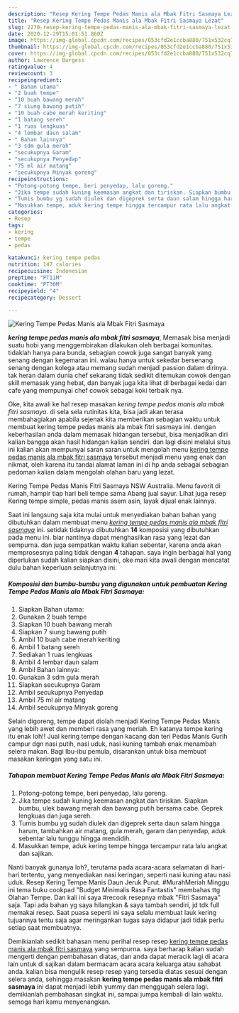 ```yaml
---
description: "Resep Kering Tempe Pedas Manis ala Mbak Fitri Sasmaya Lezat"
title: "Resep Kering Tempe Pedas Manis ala Mbak Fitri Sasmaya Lezat"
slug: 2270-resep-kering-tempe-pedas-manis-ala-mbak-fitri-sasmaya-lezat
date: 2020-12-29T15:01:51.860Z
image: https://img-global.cpcdn.com/recipes/053cfd2e1ccba880/751x532cq70/kering-tempe-pedas-manis-ala-mbak-fitri-sasmaya-foto-resep-utama.jpg
thumbnail: https://img-global.cpcdn.com/recipes/053cfd2e1ccba880/751x532cq70/kering-tempe-pedas-manis-ala-mbak-fitri-sasmaya-foto-resep-utama.jpg
cover: https://img-global.cpcdn.com/recipes/053cfd2e1ccba880/751x532cq70/kering-tempe-pedas-manis-ala-mbak-fitri-sasmaya-foto-resep-utama.jpg
author: Lawrence Burgess
ratingvalue: 4
reviewcount: 3
recipeingredient:
- " Bahan utama"
- "2 buah tempe"
- "10 buah bawang merah"
- "7 siung bawang putih"
- "10 buah cabe merah keriting"
- "1 batang sereh"
- "1 ruas lengkuas"
- "4 lembar daun salam"
- " Bahan lainnya"
- "3 sdm gula merah"
- "secukupnya Garam"
- "secukupnya Penyedap"
- "75 ml air matang"
- "secukupnya Minyak goreng"
recipeinstructions:
- "Potong-potong tempe, beri penyedap, lalu goreng."
- "Jika tempe sudah kuning keemasan angkat dan tiriskan. Siapkan bumbu, ulek bawang merah dan bawang putih bersama cabe. Geprek lengkuas dan juga sereh."
- "Tumis bumbu yg sudah diulek dan digeprek serta daun salam hingga harum, tambahkan air matang, gula merah, garam dan penyedap, aduk sebentar lalu tunggu hingga mendidih."
- "Masukkan tempe, aduk kering tempe hingga tercampur rata lalu angkat dan sajikan."
categories:
- Resep
tags:
- kering
- tempe
- pedas

katakunci: kering tempe pedas 
nutrition: 147 calories
recipecuisine: Indonesian
preptime: "PT11M"
cooktime: "PT30M"
recipeyield: "4"
recipecategory: Dessert

---
```



![Kering Tempe Pedas Manis ala Mbak Fitri Sasmaya](https://img-global.cpcdn.com/recipes/053cfd2e1ccba880/751x532cq70/kering-tempe-pedas-manis-ala-mbak-fitri-sasmaya-foto-resep-utama.jpg)

<b><i>kering tempe pedas manis ala mbak fitri sasmaya</i></b>, Memasak bisa menjadi suatu hobi yang menggembirakan dilakukan oleh berbagai komunitas. tidaklah hanya para bunda, sebagian cowok juga sangat banyak yang senang dengan kegemaran ini. walau hanya untuk sekedar bersenang senang dengan kolega atau memang sudah menjadi passion dalam dirinya. tak heran dalam dunia chef sekarang tidak sedikit ditemukan cowok dengan skill memasak yang hebat, dan banyak juga kita lihat di berbagai kedai dan cafe yang mempunyai chef cowok sebagai koki terbaik nya.

Oke, kita awali ke hal resep masakan <i>kering tempe pedas manis ala mbak fitri sasmaya</i>. di sela sela rutinitas kita, bisa jadi akan terasa membahagiakan apabila sejenak kita memberikan sebagian waktu untuk membuat kering tempe pedas manis ala mbak fitri sasmaya ini. dengan keberhasilan anda dalam memasak hidangan tersebut, bisa menjadikan diri kalian bangga akan hasil hidangan kalian sendiri. dan lagi disini melalui situs ini kalian akan mempunyai saran saran untuk mengolah menu <u>kering tempe pedas manis ala mbak fitri sasmaya</u> tersebut menjadi menu yang enak dan nikmat, oleh karena itu tandai alamat laman ini di hp anda sebagai sebagian pedoman kalian dalam mengolah olahan baru yang lezat.

Kering Tempe Pedas Manis Fitri Sasmaya NSW Australia. Menu favorit di rumah, hampir tiap hari beli tempe sama Abang jual sayur. Lihat juga resep Kering tempe simple, pedas manis asem asin, layak dijual enak lainnya.


Saat ini langsung saja kita mulai untuk menyediakan bahan bahan yang dibutuhkan dalam membuat menu <u><i>kering tempe pedas manis ala mbak fitri sasmaya</i></u> ini. setidak tidaknya dibutuhkan <b>14</b> komposisi yang dibutuhkan pada menu ini. biar nantinya dapat menghasilkan rasa yang lezat dan sempurna. dan juga sempatkan waktu kalian sebentar, karena anda akan memprosesnya paling tidak dengan <b>4</b> tahapan. saya ingin berbagai hal yang diperlukan sudah kalian siapkan disini, oke mari kita awali dengan mencatat dulu bahan keperluan selanjutnya ini.

<!--inarticleads1-->

##### Komposisi dan bumbu-bumbu yang digunakan untuk pembuatan Kering Tempe Pedas Manis ala Mbak Fitri Sasmaya:

1. Siapkan  Bahan utama:
1. Gunakan 2 buah tempe
1. Siapkan 10 buah bawang merah
1. Siapkan 7 siung bawang putih
1. Ambil 10 buah cabe merah keriting
1. Ambil 1 batang sereh
1. Sediakan 1 ruas lengkuas
1. Ambil 4 lembar daun salam
1. Ambil  Bahan lainnya:
1. Gunakan 3 sdm gula merah
1. Siapkan secukupnya Garam
1. Ambil secukupnya Penyedap
1. Ambil 75 ml air matang
1. Ambil secukupnya Minyak goreng


Selain digoreng, tempe dapat diolah menjadi Kering Tempe Pedas Manis yang lebih awet dan memberi rasa yang meriah. Eh katanya tempe kering itu enak loh!! Jual kering tempe dengan kacang dan teri Pedas Manis Gurih campur dgn nasi putih, nasi uduk, nasi kuning tambah enak menambah selera makan. Bagi Ibu-ibu pemula, disarankan untuk bisa membuat masakan keringan yang satu ini. 

<!--inarticleads2-->

##### Tahapan membuat Kering Tempe Pedas Manis ala Mbak Fitri Sasmaya:

1. Potong-potong tempe, beri penyedap, lalu goreng.
1. Jika tempe sudah kuning keemasan angkat dan tiriskan. Siapkan bumbu, ulek bawang merah dan bawang putih bersama cabe. Geprek lengkuas dan juga sereh.
1. Tumis bumbu yg sudah diulek dan digeprek serta daun salam hingga harum, tambahkan air matang, gula merah, garam dan penyedap, aduk sebentar lalu tunggu hingga mendidih.
1. Masukkan tempe, aduk kering tempe hingga tercampur rata lalu angkat dan sajikan.


Nanti banyak gunanya loh?, terutama pada acara-acara selamatan di hari-hari tertentu, yang menyediakan nasi keringan, seperti nasi kuning atau nasi uduk. Resep Kering Tempe Manis Daun Jeruk Purut. #MurahMeriah Minggu ini tema buku cookpad &#34;Budget Minimalis Rasa Fantastis&#34; membahas ttg Olahan Tempe. Dan kali ini saya #recook resepnya mbak &#34;Fitri Sasmaya&#34; saja. Tapi ada bahan yg saya hilangkan &amp; saya tambah sendiri, jd tdk full memakai resep. Saat puasa seperti ini saya selalu membuat lauk kering tujuannya tentu saja agar meringankan tugas saya didapur jadi tidak perlu setiap saat membuatnya. 

Demikianlah sedikit bahasan menu perihal resep resep <u>kering tempe pedas manis ala mbak fitri sasmaya</u> yang sempurna. saya berharap kalian sudah mengerti dengan pembahasan diatas, dan anda dapat meracik lagi di acara lain untuk di sajikan dalam bermacam acara acara keluarga atau sahabat anda. kalian bisa mengulik resep resep yang tersedia diatas sesuai dengan selera anda, sehingga masakan <b>kering tempe pedas manis ala mbak fitri sasmaya</b> ini dapat menjadi lebih yummy dan menggugah selera lagi. demikianlah pembahasan singkat ini, sampai jumpa kembali di lain waktu. semoga hari kamu menyenangkan.
